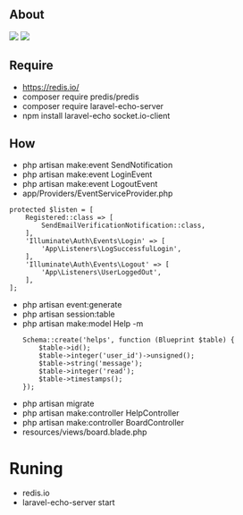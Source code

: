 ## About 
<img src="https://storage.googleapis.com/echosky-bucket/Screen%20Shot%202563-06-23%20at%2017.31.25.png">

<img src="https://storage.googleapis.com/echosky-bucket/Screen%20Shot%202563-06-23%20at%2017.31.35.png">

## Require
- https://redis.io/
- composer require predis/predis
- composer require laravel-echo-server
- npm install laravel-echo socket.io-client         
  
## How
- php artisan make:event SendNotification
- php artisan make:event LoginEvent
- php artisan make:event LogoutEvent
- app/Providers/EventServiceProvider.php

```
protected $listen = [
    Registered::class => [
        SendEmailVerificationNotification::class,
    ],
    'Illuminate\Auth\Events\Login' => [
        'App\Listeners\LogSuccessfulLogin',
    ],
    'Illuminate\Auth\Events\Logout' => [
        'App\Listeners\UserLoggedOut',
    ],
];
```
    
- php artisan event:generate
- php artisan session:table
- php artisan make:model Help -m
    ```
    Schema::create('helps', function (Blueprint $table) {
        $table->id();
        $table->integer('user_id')->unsigned();
        $table->string('message');
        $table->integer('read');
        $table->timestamps();
    });
    ```
- php artisan migrate
- php artisan make:controller HelpController
- php artisan make:controller BoardController
- resources/views/board.blade.php

# Runing
- redis.io 
- laravel-echo-server start
